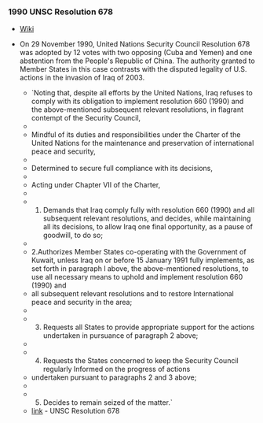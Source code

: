 ### 1990 UNSC Resolution 678
- [Wiki](https://en.wikipedia.org/wiki/United_Nations_Security_Council_Resolution_678)
- On 29 November 1990, United Nations Security Council Resolution 678 was adopted by 12 votes with two opposing (Cuba and Yemen) and one abstention from the People's Republic of China. The authority granted to Member States in this case contrasts with the disputed legality of U.S. actions in the invasion of Iraq of 2003.
    
    - `Noting that, despite all efforts by the United Nations, Iraq refuses to comply with its obligation to implement resolution 660 (1990) and the above-mentioned subsequent relevant resolutions, in flagrant contempt of the Security Council,  
    -   
    - Mindful of its duties and responsibilities under the Charter of the United Nations for the maintenance and preservation of international peace and security,  
    -   
    - Determined to secure full compliance with its decisions,  
    -   
    - Acting under Chapter VII of the Charter,  
    -   
    - 1. Demands that Iraq comply fully with resolution 660 (1990) and all subsequent relevant resolutions, and decides, while maintaining all its decisions, to allow Iraq one final opportunity, as a pause of goodwill, to do so;  
    -   
    - 2.Authorizes Member States co-operating with the Government of Kuwait, unless Iraq on or before 15 January 1991 fully implements, as set forth in paragraph l above, the above-mentioned resolutions, to use all necessary means to uphold and implement resolution 660 (1990) and  
    - all subsequent relevant resolutions and to restore International peace and security in the area;  
    -   
    - 3. Requests all States to provide appropriate support for the actions undertaken in pursuance of paragraph 2 above;  
    -   
    - 4. Requests the States concerned to keep the Security Council regularly Informed on the progress of actions  
    - undertaken pursuant to paragraphs 2 and 3 above;  
    -   
    - 5. Decides to remain seized of the matter.`  
    - [link](https://undocs.org/S/RES/678(1990)) - UNSC Resolution 678